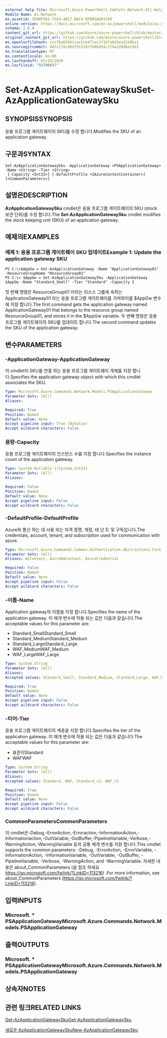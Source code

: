 ```yaml
---
external help file: Microsoft.Azure.PowerShell.Cmdlets.Network.dll-Help.xml
Module Name: Az.Network
ms.assetid: 3D88F561-7FE4-4017-BAC4-8F085AD037A9
online version: https://docs.microsoft.com/en-us/powershell/module/az.network/set-azapplicationgatewaysku
schema: 2.0.0
content_git_url: https://github.com/Azure/azure-powershell/blob/master/src/Network/Network/help/Set-AzApplicationGatewaySku.md
original_content_git_url: https://github.com/Azure/azure-powershell/blob/master/src/Network/Network/help/Set-AzApplicationGatewaySku.md
ms.openlocfilehash: ccc78a65041cac5cb471ac1f1bfa8d3ea3248ba1
ms.sourcegitcommit: 4d2c178cd6df9151877b08d54c1f4a228dbec9d1
ms.translationtype: MT
ms.contentlocale: ko-KR
ms.lasthandoff: 01/29/2020
ms.locfileid: "93700037"
---
```

# <span data-ttu-id="78616-101">Set-AzApplicationGatewaySku</span><span class="sxs-lookup"><span data-stu-id="78616-101">Set-AzApplicationGatewaySku</span></span>

## <span data-ttu-id="78616-102">SYNOPSIS</span><span class="sxs-lookup"><span data-stu-id="78616-102">SYNOPSIS</span></span>
<span data-ttu-id="78616-103">응용 프로그램 게이트웨이의 SKU를 수정 합니다.</span><span class="sxs-lookup"><span data-stu-id="78616-103">Modifies the SKU of an application gateway.</span></span>

## <span data-ttu-id="78616-104">구문과</span><span class="sxs-lookup"><span data-stu-id="78616-104">SYNTAX</span></span>

```
Set-AzApplicationGatewaySku -ApplicationGateway <PSApplicationGateway> -Name <String> -Tier <String>
 [-Capacity <Int32>] [-DefaultProfile <IAzureContextContainer>] [<CommonParameters>]
```

## <span data-ttu-id="78616-105">설명은</span><span class="sxs-lookup"><span data-stu-id="78616-105">DESCRIPTION</span></span>
<span data-ttu-id="78616-106">**AzApplicationGatewaySku** cmdlet은 응용 프로그램 게이트웨이의 SKU (stock 보관 단위)를 수정 합니다.</span><span class="sxs-lookup"><span data-stu-id="78616-106">The **Set-AzApplicationGatewaySku** cmdlet modifies the stock keeping unit (SKU) of an application gateway.</span></span>

## <span data-ttu-id="78616-107">예제의</span><span class="sxs-lookup"><span data-stu-id="78616-107">EXAMPLES</span></span>

### <span data-ttu-id="78616-108">예제 1: 응용 프로그램 게이트웨이 SKU 업데이트</span><span class="sxs-lookup"><span data-stu-id="78616-108">Example 1: Update the application gateway SKU</span></span>
```
PS C:\>$AppGw = Get-AzApplicationGateway -Name "ApplicationGateway01" -ResourceGroupName "ResourceGroup01"
PS C:\> $AppGw = Set-AzApplicationGatewaySku -ApplicationGateway $AppGw -Name "Standard_Small" -Tier "Standard" -Capacity 2
```

<span data-ttu-id="78616-109">첫 번째 명령은 ResourceGroup01 이라는 리소스 그룹에 속하는 ApplicationGateway01 라는 응용 프로그램 게이트웨이를 가져와이를 $AppGw 변수에 저장 합니다.</span><span class="sxs-lookup"><span data-stu-id="78616-109">The first command gets the application gateway named ApplicationGateway01 that belongs to the resource group named ResourceGroup01, and stores it in the $AppGw variable.</span></span>
<span data-ttu-id="78616-110">두 번째 명령은 응용 프로그램 게이트웨이의 SKU를 업데이트 합니다.</span><span class="sxs-lookup"><span data-stu-id="78616-110">The second command updates the SKU of the application gateway.</span></span>

## <span data-ttu-id="78616-111">변수</span><span class="sxs-lookup"><span data-stu-id="78616-111">PARAMETERS</span></span>

### <span data-ttu-id="78616-112">-ApplicationGateway</span><span class="sxs-lookup"><span data-stu-id="78616-112">-ApplicationGateway</span></span>
<span data-ttu-id="78616-113">이 cmdlet이 SKU를 연결 하는 응용 프로그램 게이트웨이 개체를 지정 합니다.</span><span class="sxs-lookup"><span data-stu-id="78616-113">Specifies the application gateway object with which this cmdlet associates the SKU.</span></span>

```yaml
Type: Microsoft.Azure.Commands.Network.Models.PSApplicationGateway
Parameter Sets: (All)
Aliases:

Required: True
Position: Named
Default value: None
Accept pipeline input: True (ByValue)
Accept wildcard characters: False
```

### <span data-ttu-id="78616-114">용량</span><span class="sxs-lookup"><span data-stu-id="78616-114">-Capacity</span></span>
<span data-ttu-id="78616-115">응용 프로그램 게이트웨이의 인스턴스 수를 지정 합니다.</span><span class="sxs-lookup"><span data-stu-id="78616-115">Specifies the instance count of the application gateway.</span></span>

```yaml
Type: System.Nullable`1[System.Int32]
Parameter Sets: (All)
Aliases:

Required: False
Position: Named
Default value: None
Accept pipeline input: False
Accept wildcard characters: False
```

### <span data-ttu-id="78616-116">-DefaultProfile</span><span class="sxs-lookup"><span data-stu-id="78616-116">-DefaultProfile</span></span>
<span data-ttu-id="78616-117">Azure와 통신 하는 데 사용 되는 자격 증명, 계정, 테 넌 트 및 구독입니다.</span><span class="sxs-lookup"><span data-stu-id="78616-117">The credentials, account, tenant, and subscription used for communication with azure.</span></span>

```yaml
Type: Microsoft.Azure.Commands.Common.Authentication.Abstractions.Core.IAzureContextContainer
Parameter Sets: (All)
Aliases: AzContext, AzureRmContext, AzureCredential

Required: False
Position: Named
Default value: None
Accept pipeline input: False
Accept wildcard characters: False
```

### <span data-ttu-id="78616-118">-이름</span><span class="sxs-lookup"><span data-stu-id="78616-118">-Name</span></span>
<span data-ttu-id="78616-119">Application gateway의 이름을 지정 합니다.</span><span class="sxs-lookup"><span data-stu-id="78616-119">Specifies the name of the application gateway.</span></span>
<span data-ttu-id="78616-120">이 매개 변수에 허용 되는 값은 다음과 같습니다.</span><span class="sxs-lookup"><span data-stu-id="78616-120">The acceptable values for this parameter are:</span></span>
- <span data-ttu-id="78616-121">Standard_Small</span><span class="sxs-lookup"><span data-stu-id="78616-121">Standard_Small</span></span>
- <span data-ttu-id="78616-122">Standard_Medium</span><span class="sxs-lookup"><span data-stu-id="78616-122">Standard_Medium</span></span>
- <span data-ttu-id="78616-123">Standard_Large</span><span class="sxs-lookup"><span data-stu-id="78616-123">Standard_Large</span></span>
- <span data-ttu-id="78616-124">WAF_Medium</span><span class="sxs-lookup"><span data-stu-id="78616-124">WAF_Medium</span></span>
- <span data-ttu-id="78616-125">WAF_Large</span><span class="sxs-lookup"><span data-stu-id="78616-125">WAF_Large</span></span>

```yaml
Type: System.String
Parameter Sets: (All)
Aliases:
Accepted values: Standard_Small, Standard_Medium, Standard_Large, WAF_Medium, WAF_Large, Standard_v2, WAF_v2

Required: True
Position: Named
Default value: None
Accept pipeline input: False
Accept wildcard characters: False
```

### <span data-ttu-id="78616-126">-티어</span><span class="sxs-lookup"><span data-stu-id="78616-126">-Tier</span></span>
<span data-ttu-id="78616-127">응용 프로그램 게이트웨이의 계층을 지정 합니다.</span><span class="sxs-lookup"><span data-stu-id="78616-127">Specifies the tier of the application gateway.</span></span>
<span data-ttu-id="78616-128">이 매개 변수에 허용 되는 값은 다음과 같습니다.</span><span class="sxs-lookup"><span data-stu-id="78616-128">The acceptable values for this parameter are:</span></span>
- <span data-ttu-id="78616-129">표준이</span><span class="sxs-lookup"><span data-stu-id="78616-129">Standard</span></span>
- <span data-ttu-id="78616-130">WAF</span><span class="sxs-lookup"><span data-stu-id="78616-130">WAF</span></span>

```yaml
Type: System.String
Parameter Sets: (All)
Aliases:
Accepted values: Standard, WAF, Standard_v2, WAF_v2

Required: True
Position: Named
Default value: None
Accept pipeline input: False
Accept wildcard characters: False
```

### <span data-ttu-id="78616-131">CommonParameters</span><span class="sxs-lookup"><span data-stu-id="78616-131">CommonParameters</span></span>
<span data-ttu-id="78616-132">이 cmdlet은-Debug,-ErrorAction,-Erroraction,-InformationAction,-Informationaction,-OutVariable,-OutBuffer,-PipelineVariable,-Verbose,-WarningAction,-WarningVariable 등의 공통 매개 변수를 지원 합니다.</span><span class="sxs-lookup"><span data-stu-id="78616-132">This cmdlet supports the common parameters: -Debug, -ErrorAction, -ErrorVariable, -InformationAction, -InformationVariable, -OutVariable, -OutBuffer, -PipelineVariable, -Verbose, -WarningAction, and -WarningVariable.</span></span> <span data-ttu-id="78616-133">자세한 내용은 about_CommonParameters (을 참조 하세요 https://go.microsoft.com/fwlink/?LinkID=113216) .</span><span class="sxs-lookup"><span data-stu-id="78616-133">For more information, see about_CommonParameters (https://go.microsoft.com/fwlink/?LinkID=113216).</span></span>

## <span data-ttu-id="78616-134">입력</span><span class="sxs-lookup"><span data-stu-id="78616-134">INPUTS</span></span>

### <span data-ttu-id="78616-135">Microsoft. \* PSApplicationGateway</span><span class="sxs-lookup"><span data-stu-id="78616-135">Microsoft.Azure.Commands.Network.Models.PSApplicationGateway</span></span>

## <span data-ttu-id="78616-136">출력</span><span class="sxs-lookup"><span data-stu-id="78616-136">OUTPUTS</span></span>

### <span data-ttu-id="78616-137">Microsoft. \* PSApplicationGateway</span><span class="sxs-lookup"><span data-stu-id="78616-137">Microsoft.Azure.Commands.Network.Models.PSApplicationGateway</span></span>

## <span data-ttu-id="78616-138">상속자</span><span class="sxs-lookup"><span data-stu-id="78616-138">NOTES</span></span>

## <span data-ttu-id="78616-139">관련 링크</span><span class="sxs-lookup"><span data-stu-id="78616-139">RELATED LINKS</span></span>

[<span data-ttu-id="78616-140">Get-AzApplicationGatewaySku</span><span class="sxs-lookup"><span data-stu-id="78616-140">Get-AzApplicationGatewaySku</span></span>](./Get-AzApplicationGatewaySku.md)

[<span data-ttu-id="78616-141">새로운 AzApplicationGatewaySku</span><span class="sxs-lookup"><span data-stu-id="78616-141">New-AzApplicationGatewaySku</span></span>](./New-AzApplicationGatewaySku.md)



